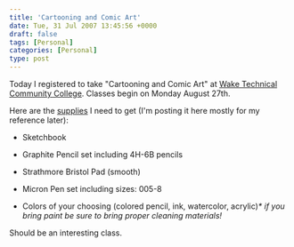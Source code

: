 ```yaml
---
title: 'Cartooning and Comic Art'
date: Tue, 31 Jul 2007 13:45:56 +0000
draft: false
tags: [Personal]
categories: [Personal]
type: post
---
```


Today I registered to take "Cartooning and Comic Art" at [Wake Technical Community College](http://www.waketech.edu/). Classes begin on Monday August 27th.

Here are the [supplies](http://evening.waketech.edu/supplies/cartooningcomicart.php) I need to get (I'm posting it here mostly for my reference later):

*   Sketchbook

*   Graphite Pencil set including 4H-6B pencils

*   Strathmore Bristol Pad (smooth)

*   Micron Pen set including sizes: 005-8

*   Colors of your choosing (colored pencil, ink, watercolor, acrylic)_\* if you bring paint be sure to bring proper cleaning materials!_

Should be an interesting class.